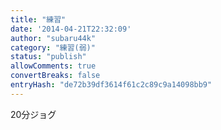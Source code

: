 ```yaml
---
title: "練習"
date: '2014-04-21T22:32:09'
author: "subaru44k"
category: "練習(弱)"
status: "publish"
allowComments: true
convertBreaks: false
entryHash: "de72b39df3614f61c2c89c9a14098bb9"
---
```

20分ジョグ
